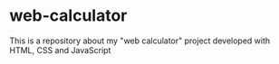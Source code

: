 # web-calculator
This is a repository about my "web calculator" project developed with HTML, CSS and JavaScript
